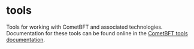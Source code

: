 # tools

Tools for working with CometBFT and associated technologies.
Documentation for these tools can be found online in the
[CometBFT tools documentation](https://docs.cometbft.com/v0.37/tools/).
